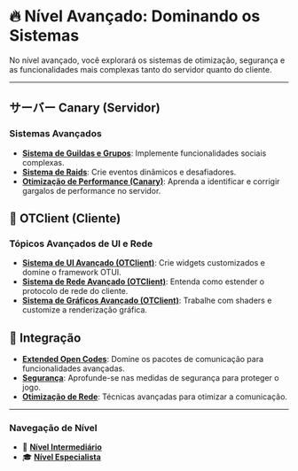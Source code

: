 # 🔥 Nível Avançado: Dominando os Sistemas

No nível avançado, você explorará os sistemas de otimização, segurança e as funcionalidades mais complexas tanto do servidor quanto do cliente.

---

## サーバー Canary (Servidor)

### Sistemas Avançados
- **[Sistema de Guildas e Grupos](<../../canary_sistema_grupos.md>)**: Implemente funcionalidades sociais complexas.
- **[Sistema de Raids](<../../canary_sistema_raids.md>)**: Crie eventos dinâmicos e desafiadores.
- **[Otimização de Performance (Canary)](<../../canary_otimizacao_performance.md>)**: Aprenda a identificar e corrigir gargalos de performance no servidor.

## 🎨 OTClient (Cliente)

### Tópicos Avançados de UI e Rede
- **[Sistema de UI Avançado (OTClient)](<../../otclient_sistema_ui_avancado.md>)**: Crie widgets customizados e domine o framework OTUI.
- **[Sistema de Rede Avançado (OTClient)](<../../otclient_sistema_rede_avancado.md>)**: Entenda como estender o protocolo de rede do cliente.
- **[Sistema de Gráficos Avançado (OTClient)](<../../otclient_sistema_graficos_avancado.md>)**: Trabalhe com shaders e customize a renderização gráfica.

## 🔗 Integração
- **[Extended Open Codes](<../../integracao_extended_open_codes.md>)**: Domine os pacotes de comunicação para funcionalidades avançadas.
- **[Segurança](<../../INTEGRATION-009_Security.md>)**: Aprofunde-se nas medidas de segurança para proteger o jogo.
- **[Otimização de Rede](<../../INTEGRATION-008_Network_Optimization.md>)**: Técnicas avançadas para otimizar a comunicação.

---
### Navegação de Nível
- 🚀 **[Nível Intermediário](<./intermediario.md>)**
- 🎓 **[Nível Especialista](<./especialista.md>)**
